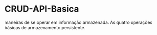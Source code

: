 # CRUD-API-Basica
maneiras de se operar em informação armazenada. As quatro operações básicas de armazenamento persistente.
